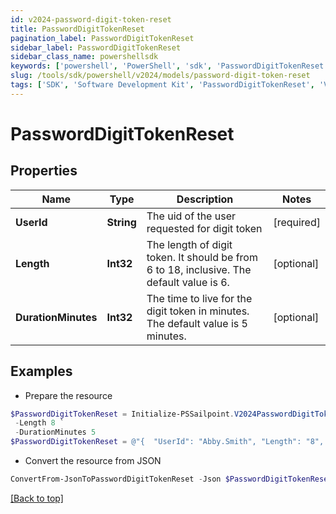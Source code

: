 ```yaml
---
id: v2024-password-digit-token-reset
title: PasswordDigitTokenReset
pagination_label: PasswordDigitTokenReset
sidebar_label: PasswordDigitTokenReset
sidebar_class_name: powershellsdk
keywords: ['powershell', 'PowerShell', 'sdk', 'PasswordDigitTokenReset', 'V2024PasswordDigitTokenReset'] 
slug: /tools/sdk/powershell/v2024/models/password-digit-token-reset
tags: ['SDK', 'Software Development Kit', 'PasswordDigitTokenReset', 'V2024PasswordDigitTokenReset']
---
```



# PasswordDigitTokenReset

## Properties

Name | Type | Description | Notes
------------ | ------------- | ------------- | -------------
**UserId** | **String** | The uid of the user requested for digit token | [required]
**Length** | **Int32** | The length of digit token. It should be from 6 to 18, inclusive. The default value is 6. | [optional] 
**DurationMinutes** | **Int32** | The time to live for the digit token in minutes. The default value is 5 minutes. | [optional] 

## Examples

- Prepare the resource
```powershell
$PasswordDigitTokenReset = Initialize-PSSailpoint.V2024PasswordDigitTokenReset  -UserId Abby.Smith `
 -Length 8 `
 -DurationMinutes 5
$PasswordDigitTokenReset = @"{  "UserId": "Abby.Smith", "Length": "8", "DurationMinutes": "5" }"@
```

- Convert the resource from JSON
```powershell
ConvertFrom-JsonToPasswordDigitTokenReset -Json $PasswordDigitTokenReset
```


[[Back to top]](#) 

